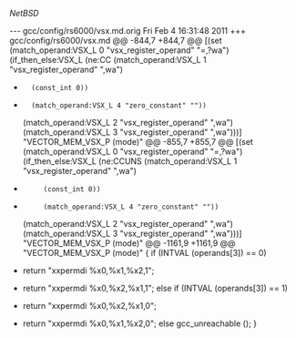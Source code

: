 $NetBSD$

--- gcc/config/rs6000/vsx.md.orig	Fri Feb  4 16:31:48 2011
+++ gcc/config/rs6000/vsx.md
@@ -844,7 +844,7 @@
   [(set (match_operand:VSX_L 0 "vsx_register_operand" "=<VSr>,?wa")
 	(if_then_else:VSX_L
 	 (ne:CC (match_operand:VSX_L 1 "vsx_register_operand" "<VSr>,wa")
-		(const_int 0))
+		(match_operand:VSX_L 4 "zero_constant" ""))
 	 (match_operand:VSX_L 2 "vsx_register_operand" "<VSr>,wa")
 	 (match_operand:VSX_L 3 "vsx_register_operand" "<VSr>,wa")))]
   "VECTOR_MEM_VSX_P (<MODE>mode)"
@@ -855,7 +855,7 @@
   [(set (match_operand:VSX_L 0 "vsx_register_operand" "=<VSr>,?wa")
 	(if_then_else:VSX_L
 	 (ne:CCUNS (match_operand:VSX_L 1 "vsx_register_operand" "<VSr>,wa")
-		   (const_int 0))
+		   (match_operand:VSX_L 4 "zero_constant" ""))
 	 (match_operand:VSX_L 2 "vsx_register_operand" "<VSr>,wa")
 	 (match_operand:VSX_L 3 "vsx_register_operand" "<VSr>,wa")))]
   "VECTOR_MEM_VSX_P (<MODE>mode)"
@@ -1161,9 +1161,9 @@
   "VECTOR_MEM_VSX_P (<MODE>mode)"
 {
   if (INTVAL (operands[3]) == 0)
-    return \"xxpermdi %x0,%x1,%x2,1\";
+    return \"xxpermdi %x0,%x2,%x1,1\";
   else if (INTVAL (operands[3]) == 1)
-    return \"xxpermdi %x0,%x2,%x1,0\";
+    return \"xxpermdi %x0,%x1,%x2,0\";
   else
     gcc_unreachable ();
 }
